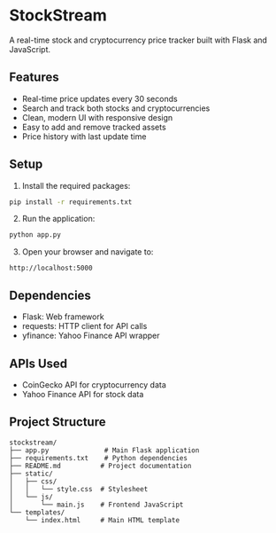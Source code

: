 # StockStream

A real-time stock and cryptocurrency price tracker built with Flask and JavaScript.

## Features

- Real-time price updates every 30 seconds
- Search and track both stocks and cryptocurrencies
- Clean, modern UI with responsive design
- Easy to add and remove tracked assets
- Price history with last update time

## Setup

1. Install the required packages:
```bash
pip install -r requirements.txt
```

2. Run the application:
```bash
python app.py
```

3. Open your browser and navigate to:
```
http://localhost:5000
```

## Dependencies

- Flask: Web framework
- requests: HTTP client for API calls
- yfinance: Yahoo Finance API wrapper

## APIs Used

- CoinGecko API for cryptocurrency data
- Yahoo Finance API for stock data

## Project Structure

```
stockstream/
├── app.py              # Main Flask application
├── requirements.txt    # Python dependencies
├── README.md          # Project documentation
├── static/
│   ├── css/
│   │   └── style.css  # Stylesheet
│   └── js/
│       └── main.js    # Frontend JavaScript
└── templates/
    └── index.html     # Main HTML template
```
